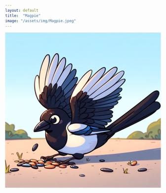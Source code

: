 ```yaml
---
layout: default
title:  "Magpie"
image: "/assets/img/Magpie.jpeg"
---
```


![Magpie](/assets/img/Magpie.jpeg)